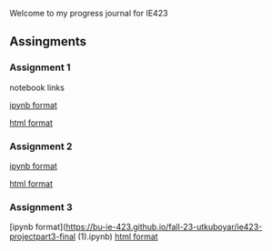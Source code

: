 Welcome to my progress journal for IE423

## Assingments
### Assignment 1
notebook links

[ipynb format](https://bu-ie-423.github.io/fall-23-utkuboyar/ie423_hw1.ipynb)

[html format](https://bu-ie-423.github.io/fall-23-utkuboyar/ie423_hw1.html)

### Assignment 2
[ipynb format](https://bu-ie-423.github.io/fall-23-utkuboyar/ie423-project_part2.ipynb)

[html format](https://bu-ie-423.github.io/fall-23-utkuboyar/ie423-project_part2.html)

### Assignment 3
[ipynb format](https://bu-ie-423.github.io/fall-23-utkuboyar/ie423-projectpart3-final (1).ipynb) 
[html format](https://bu-ie-423.github.io/fall-23-utkuboyar/ie423-projectpart3-final.html)




